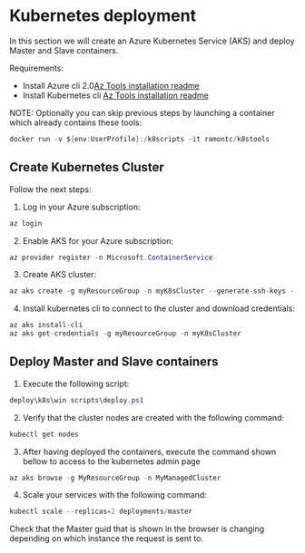 
# Kubernetes deployment
In this section we will create an Azure Kubernetes Service (AKS) and deploy Master and Slave containers.

Requirements:
- Install Azure cli 2.0[Az Tools installation readme](https://docs.microsoft.com/en-us/cli/azure/install-azure-cli?view=azure-cli-latest) 
- Install Kubernetes cli [Az Tools installation readme](https://kubernetes.io/docs/tasks/tools/install-kubectl/) 

NOTE: Optionally you can skip previous steps by launching a container which already contains these tools:
```C#
docker run -v ${env:UserProfile}:/k8scripts -it ramontc/k8stools
```

## Create Kubernetes Cluster
 Follow the next steps:

1. Log in your Azure subscription:

```C#
az login
```

2. Enable AKS for your Azure subscription:

```C#
az provider register -n Microsoft.ContainerService
```

3. Create AKS cluster:

```C#
az aks create -g myResourceGroup -n myK8sCluster --generate-ssh-keys --kubernetes-version 1.8.1
```

4. Install kubernetes cli to connect to the cluster and download credentials:
```C#
az aks install-cli
az aks get-credentials -g myResourceGroup -n myK8sCluster
```

## Deploy Master and Slave containers
1. Execute the following script:

```C#
deploy\k8s\win scripts\deploy.ps1
```

2. Verify that the cluster nodes are created with the following command:
```C#
kubectl get nodes
```

3. After having deployed the containers, execute the command shown bellow to access to the kubernetes admin page

```C#
az aks browse -g MyResourceGroup -n MyManagedCluster 
```

4. Scale your services with the following command:

```C#
kubectl scale --replicas=2 deployments/master
```
Check that the Master guid that is shown in the browser is changing depending on which instance the request is sent to.
